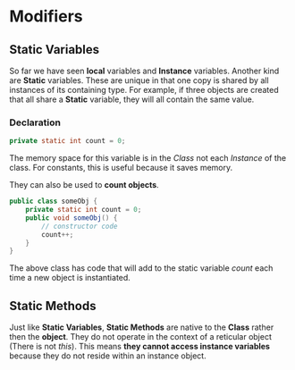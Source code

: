 # Modifiers

## Static Variables

So far we have seen **local** variables and **Instance** variables. Another kind are **Static** variables. These are unique in that one copy is shared by all instances of its containing type. For example, if three objects are created that all share a **Static** variable, they will all contain the same value.

### Declaration

```java
private static int count = 0;
```

The memory space for this variable is in the *Class* not each *Instance* of the class. For constants, this is useful because it saves memory.

They can also be used to **count objects**.

```java
public class someObj {
    private static int count = 0;
    public void someObj() {
        // constructor code
        count++;
    }
}
```

The above class has code that will add to the static variable *count* each time a new object is instantiated. 

## Static Methods

Just like **Static Variables**, **Static Methods** are native to the **Class** rather then the **object**. They do not operate in the context of a reticular object (There is not *this*). This means **they cannot access instance variables** because they do not reside within an instance object.
